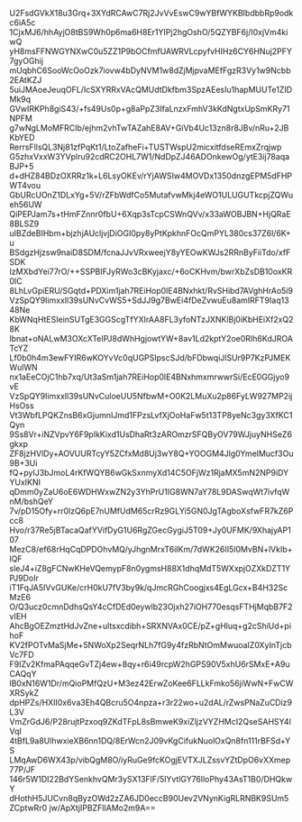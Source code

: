 U2FsdGVkX18u3Grq+3XYdRCAwC7Rj2JvVvEswC9wYBfWYKBIbdbbRp9odkc6iA5c
1CjxMJ6/hhAyjO8tBS9Wh0p6ma6H8Er1YIPj2hgOshO/5QZYBF6j/I0xjVm4kiwQ
yH8msFFNWGYNXwC0u5ZZ1P9bOCfmfUAWRVLcpyfvHIHz6CY6HNuj2PFY7gyOGhij
mUqbhC6SooWcOoOzk7iovw4bDyNVM1w8dZjMjpvaMEfFgzR3Vy1w9Ncbb2EAtKZJ
5uiJMAoeJeuqOFL/IcSXYRRxVAcQMUdtDkfbm3SpzAEesIu1hapMUUTe1ZIDMk9q
GVwIRKPh8giS43/+fs49Us0p+g8aPpZ3IfaLnzxFmhV3kKdNgtxUpSmKRy71NPFM
g7wNgLMoMFRCIb/ejhm2vhTwTAZahE8AV+GiVb4Uc13zn8r8JBv/nRu+2JBKbYED
RerrsFllsQL3Nj81zfPqKt1/LtoZafheFi+TUSTWspU2micxitfdseREmxZrqjwp
G5zhxVxxW3YVplru92cdRC2OHL7W1/NdDpZJ46ADOnkewOg/ytE3ij78aqaBJP+5
d+dHZ84BDzOXRRz1k+L6LsyOKEv/rYjAWSIw4MOVDx1350dnzgEPM5dFHPWT4vou
GbURcUOnZ1DLxYg+5V/rZFbWdfCo5MutafvwMkj4eWO1ULUGUTkcpjZQWueh56UW
QiPEPJam7s+tHmFZnnr0fbU+6Xqp3sTcpCSWnQVv/x33aWOBJBN+HjQRaE8BLSZ9
uIBZdeBIHbm+bjzhjAUcljvjDiOGI0py8yPtKpkhnFOcQmPYL380cs37Z6l/6K+u
BSdgzHjzsw9naiD8SDM/fcnaJJvVRxweejY8yYEOwKWJs2RRnByFiiTdo/xfFSDK
IzMXbdYei77rO/++SSPBIFJyRWo3cBKyjaxc/+6oCKHvm/bwrXbZsDB10oxKR0lC
8LhLvGpiERU/SGqtd+PDXim1jah7REiHop0lE4BNxhkt/RvSHibd7AVghHrAo5i9
VzSpQY9IimxxIl39sUNvCvWS5+SdJJ9g7BwEi4fDeZvwuEu8amIRFT9Iaq1348Ne
KbWNqHtESIeinSUTgE3GGScgTfYXIrAA8FL3yfoNTzJXNKlBj0iKbHEiXf2xQ28K
lbnat+oNALwM3OXcXTeIPJ8dWhHgjowtYW+8av1Ld2kptY2oe0RIh6KdJROATcYZ
Lf0b0h4m3ewFYIR6wKOYvVc0qUGPSIpscSJd/bFDbwqiJlSUr9P7KzPJMEKWulWN
nx1aEeCOjC1hb7xq/Ut3aSm1jah7REiHop0lE4BNxhmxmrwwrSi/EcE0GGjyo9vE
VzSpQY9IimxxIl39sUNvCuloeUU5NfbwM+O0K2LMuXu2p86FyLW927MP2ijHsOss
Vt3WbfLPQKZnsB6xGjumnIJmd1FPzsLvfXjOoHaFw5t13TP8yeNc3gy3XfKC1Qyn
9Ss8Vr+iNZVpvY6F9pIkKixd1UsDhaRt3zAROmzrSFQByOV79WJjuyNHSeZ6gkxp
ZF8jzHVlDy+AOVUURTcyY5ZCfxMd8Uj3wY8Q+YOOGM4Jlg0YmelMucf3Ou9B+3Ui
fQ+pyIJ3bJmoL4rKfWQYB6wGkSxnmyXd14C5OFjWz1RjaMX5mN2NP9iDYYUxIKNI
qDmm0yZaU6oE6WDHWxwZN2y3YhPrU1IG8WN7aY78L9DASwqWt7ivfqWnM/bshQeY
7v/pD15Ofy+rr0lzQ6pE7nUMfUdM65crRz9GLYi5GN0JgTAgboXsfwFR7kZ6Pcc8
Hvo/r37Re5jBTacaQafYVifDyG1U6RgZGecGygiJ5T09+Jy0UFMK/9XhajyAP107
MezC8/ef68rHqCqDPDOhvMQ/yJhgnMrxT6iIKm/7dWK26II5l0MvBN+lVkIb+lQF
sleJ4+iZ8gFCNwKHeVQemypF8n0ygmsH88X1dhqMdT5WXxpjOZXkDZT1YPJ9DoIr
iT1FqJA5IVvGUKe/crH0kU7fV3by9k/qJmcRGhCoogjxs4EgLGcx+B4H32ScMzE6
O/Q3ucz0cmnDdhsQsY4cCfDEd0eywlb23Ojxh27iOH770esqsFTHjMqbB7F2vIEH
AhcBgOEZmztHdJvZne+ultsxcdibh+SRXNVAx0CE/pZ+gHluq+g2cShiUd+pihoF
KV2fPOTvMaSjMe+5NWoXp2SeqrNLh7fG9y4fzRbNtOmMwuoaIZ0XyInTjcbVc7FD
F9IZv2KfmaPAqqeGvTZj4ew+8qy+r6i49rcpW2hGPS90V5xhU6rSMxE+A9uCAQqY
lB0xN16W1Dr/mQioPMfQzU+M3ez42ErwZoKee6FLLkFmko56jiWwN+FwCWXRSykZ
dpHPZs/HXII0x6va3Eh4QBcru5O4npza+r3r22wo+u2dAL/rZwsPNaZuCDiz9L3V
VmZrGdJ6/P28rujtPzxoq9ZKdTFpL8sBmweK9xiZljzVYZHMcI2QseSAHSY4lVqI
4tBfL9a8UlhwxieXB6nn1DQ/8ErWcn2J09vKgCifukNuolOxQn8fn111rBFSd+YS
LMqAwD6WX43p/vibQgM8O/iyRuGe9fcKOgjEVTXJLZssvYZtDpO6vXXmep77P/JF
146r5W1DI22BdYSenkhvQMr3ySX13FlF/5lYvtlGY76lloPhy43AsT1B0/DHQkwY
dHothH5JUCvn8qByzOWd2zZA6JD0eccB90Uev2VNynKigRLRNBK9SUm5ZCptwRr0
jw/ApXtjIPBZFlIAMo2m9A==
